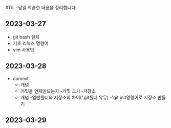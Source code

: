 #TIL
-당일 학습한 내용을 정리합니다.

## 2023-03-27
- git bash 설치
- 기초 리눅스 명령어
- vim 사용법
## 2023-03-28
- commit
  - 개념
  - 커밋을 언제만드는지
  -커밋 크기
-저장소
  - 개념
  -일반폴더와 저장소의 차이('.git폴더 유뮤)
  -'git init명령어로 저장소 만들기

## 2023-03-29